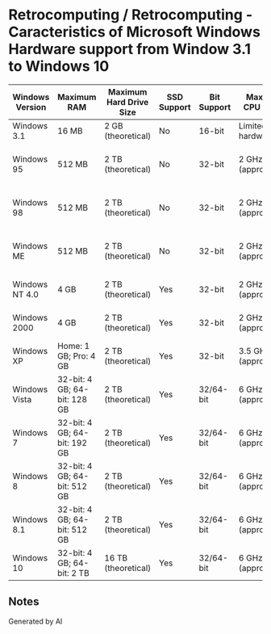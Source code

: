 # Retrocomputing / Retrocomputing - Caracteristics of Microsoft Windows Hardware support from Window 3.1 to Windows 10

| Windows Version   | Maximum RAM          | Maximum Hard Drive Size         | SSD Support | Bit Support  | Maximum CPU Speed                | Maximum Number of Cores | Maximum Display Resolution | USB Generation     | Disk Support (SATA/eSATA/NVMe) | Wi-Fi Support        | Wi-Fi Generation         |
|-------------------|---------------------|----------------------------------|-------------|--------------|----------------------------------|-------------------------|---------------------------|---------------------|---------------------------------|----------------------|--------------------------|
| Windows 3.1       | 16 MB               | 2 GB (theoretical)               | No          | 16-bit       | Limited by hardware              | 1                       | 640 x 480 pixels          | N/A                 | N/A                             | No                   | N/A                      |
| Windows 95        | 512 MB              | 2 TB (theoretical)               | No          | 32-bit       | 2 GHz (approximate)             | 1                       | 800 x 600 pixels          | USB 1.0             | SATA (limited), no eSATA/NVMe   | Limited (through add-on cards) | N/A                      |
| Windows 98        | 512 MB              | 2 TB (theoretical)               | No          | 32-bit       | 2 GHz (approximate)             | 1                       | 800 x 600 pixels          | USB 1.0             | SATA (supported), no eSATA/NVMe | Limited (through add-on cards) | N/A                      |
| Windows ME        | 512 MB              | 2 TB (theoretical)               | No          | 32-bit       | 2 GHz (approximate)             | 1                       | 800 x 600 pixels          | USB 1.1             | SATA (supported), no eSATA/NVMe | Limited (through add-on cards) | N/A                      |
| Windows NT 4.0    | 4 GB                | 2 TB (theoretical)               | Yes         | 32-bit       | 2 GHz (approximate)             | 4                       | 1600 x 1200 pixels        | N/A                 | SATA (limited), no eSATA/NVMe   | No                   | N/A                      |
| Windows 2000      | 4 GB                | 2 TB (theoretical)               | Yes         | 32-bit       | 2 GHz (approximate)             | 4                       | 1600 x 1200 pixels        | N/A                 | SATA (limited), no eSATA/NVMe   | No                   | N/A                      |
| Windows XP        | Home: 1 GB; Pro: 4 GB | 2 TB (theoretical)          | Yes         | 32-bit       | 3.5 GHz (approximate)           | 32                      | 2560 x 1600 pixels        | USB 2.0             | SATA (supported), no eSATA/NVMe | Yes                  | 802.11b/g                |
| Windows Vista     | 32-bit: 4 GB; 64-bit: 128 GB | 2 TB (theoretical)   | Yes         | 32/64-bit    | 6 GHz (approximate)             | 128                     | 2560 x 1600 pixels        | USB 2.0             | SATA (supported), no eSATA, NVMe | Yes                  | 802.11b/g/n              |
| Windows 7        | 32-bit: 4 GB; 64-bit: 192 GB | 2 TB (theoretical)  | Yes         | 32/64-bit    | 6 GHz (approximate)             | 256                     | 2560 x 1600 pixels        | USB 2.0             | SATA (supported), eSATA (limited), NVMe (limited) | Yes                  | 802.11b/g/n              |
| Windows 8        | 32-bit: 4 GB; 64-bit: 512 GB | 2 TB (theoretical)  | Yes         | 32/64-bit    | 6 GHz (approximate)             | 256                     | 3840 x 2160 pixels (4K)   | USB 3.0             | SATA (supported), eSATA (supported), NVMe (supported) | Yes                  | 802.11a/b/g/n/ac         |
| Windows 8.1      | 32-bit: 4 GB; 64-bit: 512 GB | 2 TB (theoretical)  | Yes         | 32/64-bit    | 6 GHz (approximate)             | 256                     | 3840 x 2160 pixels (4K)   | USB 3.0             | SATA (supported), eSATA (supported), NVMe (supported) | Yes                  | 802.11a/b/g/n/ac         |
| Windows 10       | 32-bit: 4 GB; 64-bit: 2 TB    | 16 TB (theoretical) | Yes         | 32/64-bit    | 6 GHz (approximate)             | 256                     | 3840 x 2160 pixels (4K)   | USB 3.0, USB 3.1    | SATA (supported), eSATA (supported), NVMe (supported) | Yes                  | 802.11a/b/g/n/ac/ad/ax    |


## Notes
Generated by AI

